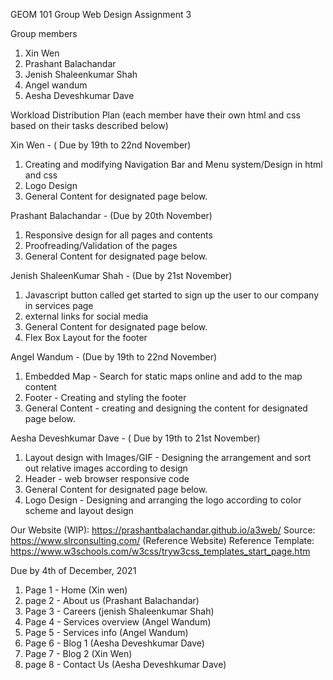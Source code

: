 GEOM 101 Group Web Design Assignment 3

Group members

1. Xin Wen
2. Prashant Balachandar
3. Jenish Shaleenkumar Shah
4. Angel wandum
5. Aesha Deveshkumar Dave

Workload Distribution Plan (each member have their own html and css based on their tasks described below)

Xin Wen - ( Due by 19th to 22nd November)
1. Creating and modifying Navigation Bar and Menu system/Design in html and css
2. Logo Design 
3. General Content for designated page below.

Prashant Balachandar - (Due by 20th November)
1. Responsive design for all pages and contents
2. Proofreading/Validation of the pages
3. General Content for designated page below.

Jenish ShaleenKumar Shah - (Due by 21st November)
1. Javascript button called get started to sign up the user to our company in services page
2. external links for social media 
3. General Content for designated page below.
4. Flex Box Layout for the footer

Angel Wandum - (Due by 19th to 22nd November)
1. Embedded Map - Search for static maps online and add to the map content
2. Footer - Creating and styling the footer
3. General Content - creating and designing the content for designated page below.

Aesha Deveshkumar Dave - ( Due by 19th to 21st November)
1. Layout design with Images/GIF - Designing the arrangement and sort out relative images according to design
2. Header - web browser responsive code
3. General Content for designated page below.
4. Logo Design - Designing and arranging the logo according to color scheme and layout design

Our Website (WIP): https://prashantbalachandar.github.io/a3web/
Source: https://www.slrconsulting.com/ (Reference Website)
Reference Template: https://www.w3schools.com/w3css/tryw3css_templates_start_page.htm

Due by 4th of December, 2021
1. Page 1 - Home (Xin wen)
2. page 2 - About us (Prashant Balachandar)
3. Page 3 - Careers (jenish Shaleenkumar Shah)
4. Page 4 - Services overview (Angel Wandum)
5. Page 5 - Services info (Angel Wandum)
6. Page 6 - Blog 1 (Aesha Deveshkumar Dave)
7. Page 7 - Blog 2 (Xin Wen)
8. page 8 - Contact Us (Aesha Deveshkumar Dave)